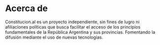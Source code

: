 # Acerca de
Constitucion.al es un proyecto independiente, sin fines de lugro ni afiliaciones políticas que busca facilitar el acceso de los principios fundamentales de la República Argentina y sus provincias. Fomentando la difusión mediante el uso de nuevas tecnologías.
